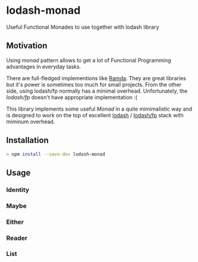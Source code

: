 # lodash-monad
Useful Functional Monades to use together with lodash library

## Motivation

Using *monad* pattern allows to get a lot of Functional Programming advantages in everyday tasks.

There are full-fledged implementions like [Ramda](https://ramdajs.com/). They are great libraries but it's power is sometimes too much for small projects. From the other side, using lodash/fp normally has a minimal overhead. Unfortunately, the *lodash/fp* doesn't have appropriate implementation :(

This library implements some useful *Monad* in a quite mimimalistic way and is designed to work on the top of excellent [lodash](https://github.com/lodash/lodash) / [lodash/fp](https://gist.github.com/jfmengels/6b973b69c491375117dc) stack with miminum overhead.
 
## Installation

```bash
> npm install --save-dev lodash-monad
``` 

## Usage
 
### Identity

### Maybe

### Either

### Reader

### List
